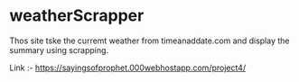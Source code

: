 # weatherScrapper

Thos site tske the curremt weather from timeanaddate.com and display the summary using scrapping.

Link :- https://sayingsofprophet.000webhostapp.com/project4/
